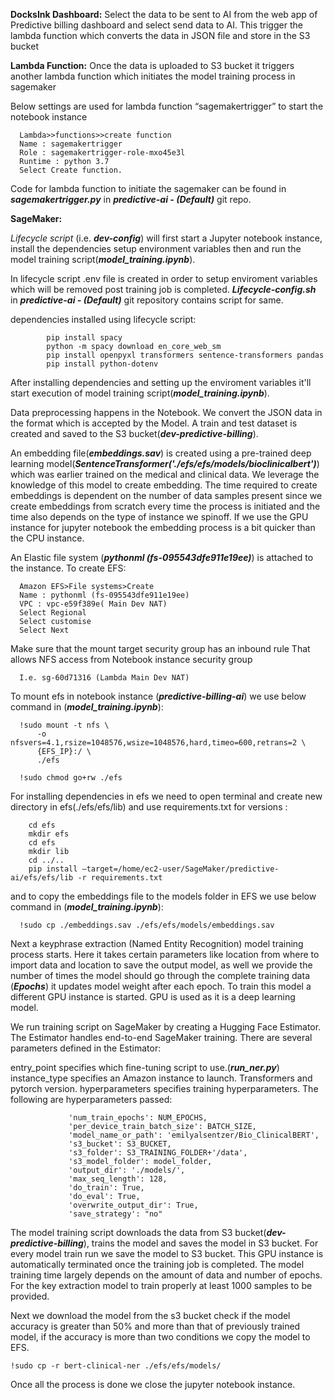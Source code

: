 **DocksInk Dashboard:** 
Select the data to be sent to AI from the web app of Predictive billing dashboard and select send data to AI. This trigger the lambda function which converts the data in JSON file and store in the S3 bucket 

**Lambda Function:** 
Once the data is uploaded to S3 bucket it triggers another lambda function which initiates the model training process in sagemaker

Below settings are used for lambda function “sagemakertrigger” to start the notebook instance

      Lambda>>functions>>create function
      Name : sagemakertrigger
      Role : sagemakertrigger-role-mxo45e3l
      Runtime : python 3.7  
      Select Create function.

Code for lambda function to initiate the sagemaker can be found in ***sagemakertrigger.py*** in ***predictive-ai - (Default)*** git repo.

**SageMaker:**

*Lifecycle script* (i.e. ***dev-config***) will first start a Jupyter notebook instance, install the dependencies setup environment variables then and run the model training script(***model_training.ipynb***).

In lifecycle script .env file is created in order to setup enviroment variables which will be removed post training job is completed.
***Lifecycle-config.sh*** in ***predictive-ai - (Default)*** git repository contains script for same.

dependencies installed using lifecycle script:

            pip install spacy
            python -m spacy download en_core_web_sm
            pip install openpyxl transformers sentence-transformers pandas
            pip install python-dotenv

After installing dependencies and setting up the enviroment variables it'll start execution of model training script(***model_training.ipynb***).

Data preprocessing happens in the Notebook. We convert the JSON data in the format which is accepted by the Model. A train and test dataset is created and saved to the S3 bucket(***dev-predictive-billing***).

An embedding file(***embeddings.sav***) is created using a pre-trained deep learning model(***SentenceTransformer('./efs/efs/models/bioclinicalbert')***) which was earlier trained on the medical and clinical data.  We leverage the knowledge of this model to create embedding. The time required to create embeddings is dependent on the number of data samples present since we create embeddings from scratch every time the process is initiated  and the time also depends on the type of instance we spinoff. If we use the GPU instance for jupyter notebook the embedding process is a bit quicker than the CPU instance.

An Elastic file system (***pythonml (fs-095543dfe911e19ee)***) is attached to the instance.
To create EFS:

      Amazon EFS>File systems>Create
      Name : pythonml (fs-095543dfe911e19ee)
      VPC : vpc-e59f389e( Main Dev NAT)
      Select Regional
      Select customise
      Select Next
	
Make sure that the mount target security group has an inbound rule That allows NFS access from Notebook instance security group  
      
      I.e. sg-60d71316 (Lambda Main Dev NAT)

To mount efs in notebook instance (***predictive-billing-ai***) we use below command in (***model_training.ipynb***):

      !sudo mount -t nfs \
          -o nfsvers=4.1,rsize=1048576,wsize=1048576,hard,timeo=600,retrans=2 \
          {EFS_IP}:/ \
          ./efs

      !sudo chmod go+rw ./efs
For installing dependencies in efs we need to open terminal and create new directory in efs(./efs/efs/lib) and use requirements.txt for versions :

       	cd efs
		mkdir efs
		cd efs
		mkdir lib
		cd ../..
		pip install –target=/home/ec2-user/SageMaker/predictive-ai/efs/efs/lib -r requirements.txt

and to copy the embeddings file to the models folder in EFS we use below command in (***model_training.ipynb***):

      !sudo cp ./embeddings.sav ./efs/efs/models/embeddings.sav

Next a keyphrase extraction (Named Entity Recognition) model training process starts. Here it takes certain parameters like location from where to import data and location to save the output model, as well we provide the number of times the model should go through the complete training data (***Epochs***) it updates model weight after each epoch. To train this model a different GPU instance is started. GPU is used as it is a deep learning model.

We run training script on SageMaker by creating a Hugging Face Estimator. The Estimator handles end-to-end SageMaker training. There are several parameters defined in the Estimator:

entry_point specifies which fine-tuning script to use.(***run_ner.py***)
instance_type specifies an Amazon instance to launch.
Transformers and pytorch version.
hyperparameters specifies training hyperparameters. 
The following are hyperparameters passed:

                 'num_train_epochs': NUM_EPOCHS,
                 'per_device_train_batch_size': BATCH_SIZE,
                 'model_name_or_path': 'emilyalsentzer/Bio_ClinicalBERT',
                 's3_bucket': S3_BUCKET,
                 's3_folder': S3_TRAINING_FOLDER+'/data',
                 's3_model_folder': model_folder,
                 'output_dir': './models/',
                 'max_seq_length': 128,
                 'do_train': True,
                 'do_eval': True,
                 'overwrite_output_dir': True,
                 'save_strategy': "no"

The model training script downloads the data from S3 bucket(***dev-predictive-billing***), trains the model and saves the model in S3 bucket. For every model train run we save the model to S3 bucket.  This GPU instance is automatically terminated once the training job is completed. The model training time largely depends on the amount of data and number of epochs. For  the key extraction model to train properly at least 1000 samples to be provided.

Next we download the model from the s3 bucket check if the model accuracy is greater than 50% and more than that of previously trained model, if the accuracy is more than two conditions we copy the model to EFS.

	!sudo cp -r bert-clinical-ner ./efs/efs/models/
Once all the process is done we close the jupyter notebook instance.
